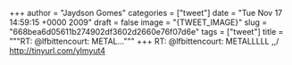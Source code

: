 
+++
author = "Jaydson Gomes"
categories = ["tweet"]
date = "Tue Nov 17 14:59:15 +0000 2009"
draft = false
image = "{TWEET_IMAGE}"
slug = "668bea6d05611b274902df3602d2660e76f07d6e"
tags = ["tweet"]
title = """RT: @lfbittencourt: METAL..."""
+++
RT: @lfbittencourt: METALLLLL \,,/ http://tinyurl.com/ylmyut4
